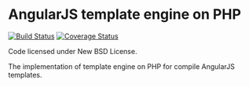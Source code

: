 AngularJS template engine on PHP
================================

[![Build Status](https://travis-ci.org/esvit/php-angular.png)](https://travis-ci.org/esvit/php-angular) [![Coverage Status](https://coveralls.io/repos/esvit/php-angular/badge.png)](https://coveralls.io/r/esvit/php-angular)

Code licensed under New BSD License.

The implementation of template engine on PHP for compile AngularJS templates.